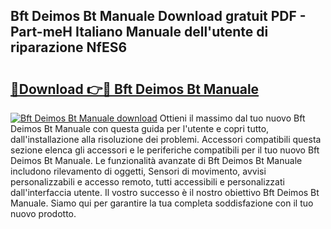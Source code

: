 ## Bft Deimos Bt Manuale Download gratuit PDF - Part-meH Italiano Manuale dell'utente di riparazione NfES6

# <h2><a href="http://dfdktsf.blite.top/?on=Bft+Deimos+Bt+Manuale">🔗Download 👉🔴 Bft Deimos Bt Manuale</a></h2>

[![Bft Deimos Bt Manuale download](https://i.imgur.com/lujVjoI.png)](http://dfdktsf.blite.top/?on=Bft+Deimos+Bt+Manuale)
Ottieni il massimo dal tuo nuovo Bft Deimos Bt Manuale con questa guida per l'utente e copri tutto, dall'installazione alla risoluzione dei problemi. Accessori compatibili questa sezione elenca gli accessori e le periferiche compatibili per il tuo nuovo Bft Deimos Bt Manuale. Le funzionalità avanzate di Bft Deimos Bt Manuale includono rilevamento di oggetti, Sensori di movimento, avvisi personalizzabili e accesso remoto, tutti accessibili e personalizzati dall'interfaccia utente. Il vostro successo è il nostro obiettivo Bft Deimos Bt Manuale. Siamo qui per garantire la tua completa soddisfazione con il tuo nuovo prodotto.
